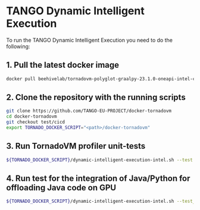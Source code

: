# TANGO Dynamic Intelligent Execution

To run the TANGO Dynamic Intelligent Execution you need to do the following:

## 1. Pull the latest docker image
```bash
docker pull beehivelab/tornadovm-polyglot-graalpy-23.1.0-oneapi-intel-container:tango
```

## 2. Clone the repository with the running scripts
```bash
git clone https://github.com/TANGO-EU-PROJECT/docker-tornadovm
cd docker-tornadovm
git checkout test/cicd
export TORNADO_DOCKER_SCRIPT="<path>/docker-tornadovm"
```

## 3. Run TornadoVM profiler unit-tests
```bash
${TORNADO_DOCKER_SCRIPT}/dynamic-intelligent-execution-intel.sh --test
```

## 4. Run test for the integration of Java/Python for offloading Java code on GPU
```bash
${TORNADO_DOCKER_SCRIPT}/dynamic-intelligent-execution-intel.sh --test_integration
```
